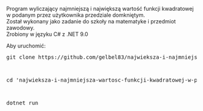 Program wyliczający najmniejszą i największą wartość funkcji kwadratowej w podanym przez użytkownika przedziale domkniętym.<br />
Został wykonany jako zadanie do szkoły na matematyke i przedmiot zawodowy.<br />
Zrobiony w języku C# z .NET 9.0<br />

Aby uruchomić: <br />
<pre>git clone https://github.com/gelbel83/najwieksza-i-najmniejsza-wartosc-funkcji-kwadratowej-w-przedziale-domknietym.git</pre> <br />
<pre>cd 'najwieksza-i-najmniejsza-wartosc-funkcji-kwadratowej-w-przedziale-domknietym'</pre><br />
<pre>dotnet run</pre><br />

